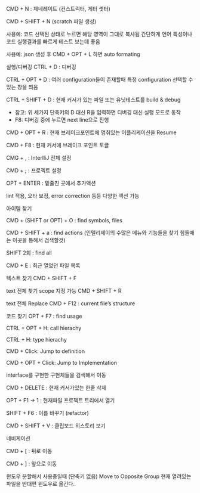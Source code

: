 CMD + N : 제네레이트 (컨스트럭터, 게터 셋터)

CMD + SHIFT + N (scratch 파일 생성)

사용예:
코드 선택된 상태로 누르면 해당 영역이 그대로 복사됨
간단하게 언어 특성이나 코드 실행결과를 빠르게 테스트 보는데 좋음

사용예:
json 생성 후 CMD + OPT + L 하면 auto formating

실행/디버깅
CTRL + D : 디버깅

CTRL + OPT + D : 여러 configuration들이 존재할때 특정 configuration 선택할 수 있는 창을 띄움

CTRL + SHIFT + D : 현재 커서가 있는 파일 또는 유닛테스트를 build & debug

- 참고: 위 세가지 단축키의 D 대신 R을 입력하면 디버깅 대신 실행 모드로 동작
- F8: 디버깅 중에 누르면 next line으로 진행

CMD + OPT + R : 현재 브레이크포인트에 멈춰있는 어플리케이션을 Resume

CMD + F8 : 현재 커서에 브레이크 포인트 토글

CMG + , : InterlliJ 전체 설정

CMD + ; : 프로젝트 설정

OPT + ENTER : 밑줄친 곳에서 추가액션

lint 적용, 오타 보정, error correction 등등 다양한 액션 가능

아이템 찾기

CMD + (SHIFT or OPT) + O : find symbols, files

CMD + SHIFT + a : find actions (인텔리제이의 수많은 메뉴와 기능들을 찾기 힘들때는 이곳을 통해서 검색할것)

SHIFT 2회 : find all

CMD + E : 최근 열었던 파일 목록

텍스트 찾기
CMD + SHIFT + F

text 전체 찾기
scope 지정 가능
CMD + SHIFT + R

text 전체 Replace
CMD + F12 : current file’s structure

코드 찾기
OPT + F7 : find usage

CTRL + OPT + H: call hierachy

CTRL + H: type hierachy

CMD + Click: Jump to definition

CMD + OPT + Click: Jump to Implementation

interface를 구현한 구현체들을 검색해서 이동

CMD + DELETE : 현재 커서가있는 한줄 삭제

OPT + F1 → 1 : 현재파일 프로젝트 트리에서 열기

SHIFT + F6 : 이름 바꾸기 (refactor)

CMD + SHIFT + V : 클립보드 히스토리 보기

네비게이션

CMD + [ : 뒤로 이동

CMD + ] : 앞으로 이동

윈도우 분할해서 사용중일때
(단축키 없음) Move to Opposite Group 현재 열려있는 파일을 반대편 윈도우로 옮긴다.
